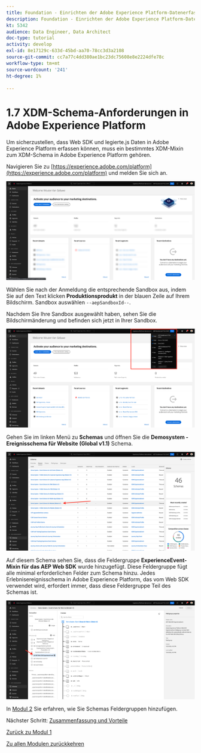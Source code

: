 ```yaml
---
title: Foundation - Einrichten der Adobe Experience Platform-Datenerfassung und der Web SDK-Erweiterung - XDM-Schema-Anforderungen in Adobe Experience Platform
description: Foundation - Einrichten der Adobe Experience Platform-Datenerfassung und der Web SDK-Erweiterung - XDM-Schema-Anforderungen in Adobe Experience Platform
kt: 5342
audience: Data Engineer, Data Architect
doc-type: tutorial
activity: develop
exl-id: 8e17129c-633d-45bd-aa70-78cc3d3a2108
source-git-commit: cc7a77c4dd380ae1bc23dc75608e8e2224dfe78c
workflow-type: tm+mt
source-wordcount: '241'
ht-degree: 1%

---
```


# 1.7 XDM-Schema-Anforderungen in Adobe Experience Platform

Um sicherzustellen, dass Web SDK und legierte.js Daten in Adobe Experience Platform erfassen können, muss ein bestimmtes XDM-Mixin zum XDM-Schema in Adobe Experience Platform gehören.

Navigieren Sie zu [https://experience.adobe.com/platform](https://experience.adobe.com/platform) und melden Sie sich an.

![AEP Debugger](./images/exp1.png)

Wählen Sie nach der Anmeldung die entsprechende Sandbox aus, indem Sie auf den Text klicken **Produktionsprodukt** in der blauen Zeile auf Ihrem Bildschirm. Sandbox auswählen `--aepSandboxId--`.

Nachdem Sie Ihre Sandbox ausgewählt haben, sehen Sie die Bildschirmänderung und befinden sich jetzt in Ihrer Sandbox.

![AEP Debugger](./images/exp2.png)

Gehen Sie im linken Menü zu **Schemas** und öffnen Sie die **Demosystem - Ereignisschema für Website (Global v1.1)** Schema.

![AEP Debugger](./images/exp3.png)

Auf diesem Schema sehen Sie, dass die Feldergruppe **ExperienceEvent-Mixin für das AEP Web SDK** wurde hinzugefügt. Diese Feldergruppe fügt alle minimal erforderlichen Felder zum Schema hinzu. Jedes Erlebnisereignisschema in Adobe Experience Platform, das vom Web SDK verwendet wird, erfordert immer, dass diese Feldergruppe Teil des Schemas ist.

![AEP Debugger](./images/exp4.png)

In [Modul 2](./../module2/data-ingestion.md) Sie erfahren, wie Sie Schemas Feldergruppen hinzufügen.

Nächster Schritt: [Zusammenfassung und Vorteile](./summary.md)

[Zurück zu Modul 1](./data-ingestion-launch-web-sdk.md)

[Zu allen Modulen zurückkehren](./../../overview.md)
